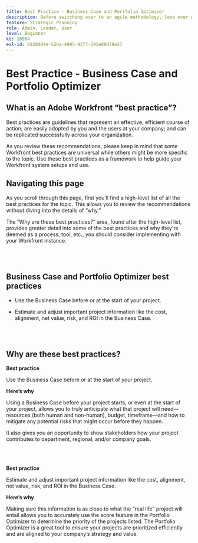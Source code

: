 ```yaml
---
title: Best Practice - Business Case and Portfolio Optimizer
description: Before switching over to an agile methodology, look over a few pieces of advice and questions to ask.
feature: Strategic Planning
role: Admin, Leader, User
level: Beginner
kt: 10904
exl-id: 6928404e-52ba-4905-9377-295e80d79e27
---
```

# Best Practice - Business Case and Portfolio Optimizer

## What is an Adobe Workfront “best practice”? 

Best practices are guidelines that represent an effective, efficient course of action; are easily adopted by you and the users at your company; and can be replicated successfully across your organization. 

As you review these recommendations, please keep in mind that some Workfront best practices are universal while others might be more specific to the topic. Use these best practices as a framework to help guide your Workfront system setups and use.

## Navigating this page 

As you scroll through this page, first you’ll find a high-level list of all the best practices for the topic. This allows you to review the recommendations without diving into the details of “why.” 

The “Why are these best practices?” area, found after the high-level list, provides greater detail into some of the best practices and why they're deemed as a process, tool, etc., you should consider implementing with your Workfront instance. 

</br>
</br>

## Business Case and Portfolio Optimizer best practices 

* Use the Business Case before or at the start of your project.

* Estimate and adjust important project information like the cost, alignment, net value, risk, and ROI in the Business Case.

</br>
</br>

## Why are these best practices? 

**Best practice**

Use the Business Case before or at the start of your project.

**Here’s why**
 
Using a Business Case before your project starts, or even at the start of your project, allows you to truly anticipate what that project will need—resources (both human and non-human), budget, timeframe—and how to mitigate any potential risks that might occur before they happen.  

It also gives you an opportunity to show stakeholders how your project contributes to department, regional, and/or company goals. 

</br>
</br>

**Best practice**
 
Estimate and adjust important project information like the cost, alignment, net value, risk, and ROI in the Business Case.

**Here’s why**

Making sure this information is as close to what the “real life” project will entail allows you to accurately use the score feature in the Portfolio Optimizer to determine the priority of the projects listed. The Portfolio Optimizer is a great tool to ensure your projects are prioritized efficiently and are aligned to your company’s strategy and value.

